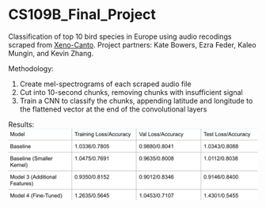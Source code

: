 # CS109B_Final_Project

Classification of top 10 bird species in Europe using audio recodings scraped from [Xeno-Canto](https://xeno-canto.org/). Project partners: Kate Bowers, Ezra Feder, Kaleo Mungin, and Kevin Zhang.

Methodology:
1. Create mel-spectrograms of each scraped audio file
2. Cut into 10-second chunks, removing chunks with insufficient signal
3. Train a CNN to classify the chunks, appending latitude and longitude to the flattened vector at the end of the convolutional layers

Results:
![Table of Results](./model_performance.png)
